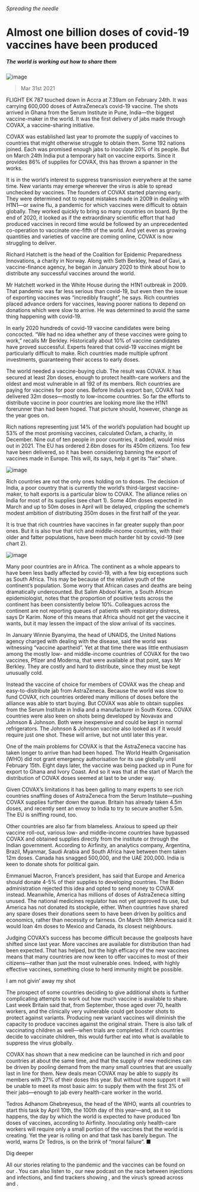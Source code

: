 ###### Spreading the needle
# Almost one billion doses of covid-19 vaccines have been produced 
##### The world is working out how to share them 
![image](images/20210403_ird001.jpg) 
> Mar 31st 2021 
FLIGHT EK 787 touched down in Accra at 7.39am on February 24th. It was carrying 600,000 doses of AstraZeneca’s covid-19 vaccine. The shots arrived in Ghana from the Serum Institute in Pune, India—the biggest vaccine-maker in the world. It was the first delivery of jabs made through COVAX, a vaccine-sharing initiative.
COVAX was established last year to promote the supply of vaccines to countries that might otherwise struggle to obtain them. Some 192 nations joined. Each was promised enough jabs to inoculate 20% of its people. But on March 24th India put a temporary halt on vaccine exports. Since it provides 86% of supplies for COVAX, this has thrown a spanner in the works.

It is in the world’s interest to suppress transmission everywhere at the same time. New variants may emerge wherever the virus is able to spread unchecked by vaccines. The founders of COVAX started planning early. They were determined not to repeat mistakes made in 2009 in dealing with H1N1—or swine flu, a pandemic for which vaccines were difficult to obtain globally. They worked quickly to bring so many countries on board. By the end of 2020, it looked as if the extraordinary scientific effort that had produced vaccines in record time would be followed by an unprecedented co-operation to vaccinate one-fifth of the world. And yet even as growing quantities and varieties of vaccine are coming online, COVAX is now struggling to deliver.
Richard Hatchett is the head of the Coalition for Epidemic Preparedness Innovations, a charity in Norway. Along with Seth Berkley, head of Gavi, a vaccine-finance agency, he began in January 2020 to think about how to distribute any successful vaccines around the world.
Mr Hatchett worked in the White House during the H1N1 outbreak in 2009. That pandemic was far less serious than covid-19, but even then the issue of exporting vaccines was “incredibly fraught”, he says. Rich countries placed advance orders for vaccines, leaving poorer nations to depend on donations which were slow to arrive. He was determined to avoid the same thing happening with covid-19.
In early 2020 hundreds of covid-19 vaccine candidates were being concocted. “We had no idea whether any of these vaccines were going to work,” recalls Mr Berkley. Historically about 10% of vaccine candidates have proved successful. Experts feared that covid-19 vaccines might be particularly difficult to make. Rich countries made multiple upfront investments, guaranteeing their access to early doses.
The world needed a vaccine-buying club. The result was COVAX. It has secured at least 2bn doses, enough to protect health-care workers and the oldest and most vulnerable in all 192 of its members. Rich countries are paying for vaccines for poor ones. Before India’s export ban, COVAX had delivered 32m doses—mostly to low-income countries. So far the efforts to distribute vaccine in poor countries are looking more like the H1N1 forerunner than had been hoped. That picture should, however, change as the year goes on.
Rich nations representing just 14% of the world’s population had bought up 53% of the most promising vaccines, calculated Oxfam, a charity, in December. Nine out of ten people in poor countries, it added, would miss out in 2021. The EU has ordered 2.6bn doses for its 450m citizens. Too few have been delivered, so it has been considering banning the export of vaccines made in Europe. This will, its says, help it get its “fair” share.
![image](images/20210403_IRC330.png) 

Rich countries are not the only ones holding on to doses. The decision of India, a poor country that is currently the world’s third-largest vaccine-maker, to halt exports is a particular blow to COVAX. The alliance relies on India for most of its supplies (see chart 1). Some 40m doses expected in March and up to 50m doses in April will be delayed, crippling the scheme’s modest ambition of distributing 350m doses in the first half of the year.
It is true that rich countries have vaccines in far greater supply than poor ones. But it is also true that rich and middle-income countries, with their older and fatter populations, have been much harder hit by covid-19 (see chart 2).
![image](images/20210403_IRC338.png) 

Many poor countries are in Africa. The continent as a whole appears to have been less badly affected by covid-19, with a few big exceptions such as South Africa. This may be because of the relative youth of the continent’s population. Some worry that African cases and deaths are being dramatically undercounted. But Salim Abdool Karim, a South African epidemiologist, notes that the proportion of positive tests across the continent has been consistently below 10%. Colleagues across the continent are not reporting queues of patients with respiratory distress, says Dr Karim. None of this means that Africa should not get the vaccine it wants, but it may lessen the impact of the slow arrival of its vaccines.
In January Winnie Byanyima, the head of UNAIDS, the United Nations agency charged with dealing with the disease, said the world was witnessing “vaccine apartheid”. Yet at that time there was little enthusiasm among the mostly low- and middle-income countries of COVAX for the two vaccines, Pfizer and Moderna, that were available at that point, says Mr Berkley. They are costly and hard to distribute, since they must be kept unusually cold.
Instead the vaccine of choice for members of COVAX was the cheap and easy-to-distribute jab from AstraZeneca. Because the world was slow to fund COVAX, rich countries ordered many millions of doses before the alliance was able to start buying. But COVAX was able to obtain supplies from the Serum Institute in India and a manufacturer in South Korea. COVAX countries were also keen on shots being developed by Novavax and Johnson &amp; Johnson. Both were inexpensive and could be kept in normal refrigerators. The Johnson &amp; Johnson vaccine also looked as if it would require just one shot. These will arrive, but not until later this year.
One of the main problems for COVAX is that the AstraZeneca vaccine has taken longer to arrive than had been hoped. The World Health Organisation (WHO) did not grant emergency authorisation for its use globally until February 15th. Eight days later, the vaccine was being packed up in Pune for export to Ghana and Ivory Coast. And so it was that at the start of March the distribution of COVAX doses seemed at last to be under way.
Given COVAX’s limitations it has been galling to many experts to see rich countries snaffling doses of AstraZeneca from the Serum Institute—pushing COVAX supplies further down the queue. Britain has already taken 4.5m doses, and recently sent an envoy to India to try to secure another 5.5m. The EU is sniffing round, too.
Other countries are also far from blameless. Anxious to speed up their vaccine roll-out, various low- and middle-income countries have bypassed COVAX and obtained supplies directly from the institute or through the Indian government. According to Airfinity, an analytics company, Argentina, Brazil, Myanmar, Saudi Arabia and South Africa have between them taken 12m doses. Canada has snagged 500,000, and the UAE 200,000. India is keen to donate shots for political gain.
Emmanuel Macron, France’s president, has said that Europe and America should donate 4-5% of their supplies to developing countries. The Biden administration rejected this idea and opted to send money to COVAX instead. Meanwhile, America has millions of doses of AstraZeneca sitting unused. The national medicines regulator has not yet approved its use, but America has not donated its stockpile, either. When countries have shared any spare doses their donations seem to have been driven by politics and economics, rather than necessity or fairness. On March 18th America said it would loan 4m doses to Mexico and Canada, its closest neighbours.
Judging COVAX’s success has become difficult because the goalposts have shifted since last year. More vaccines are available for distribution than had been expected. That has helped, but the high efficacy of the new vaccines means that many countries are now keen to offer vaccines to most of their citizens—rather than just the most vulnerable ones. Indeed, with highly effective vaccines, something close to herd immunity might be possible.
I am not givin’ away my shot
The prospect of some countries deciding to give additional shots is further complicating attempts to work out how much vaccine is available to share. Last week Britain said that, from September, those aged over 70, health workers, and the clinically very vulnerable could get booster shots to protect against variants. Producing new variant vaccines will diminish the capacity to produce vaccines against the original strain. There is also talk of vaccinating children as well—when trials are completed. If rich countries decide to vaccinate children, this would further eat into what is available to suppress the virus globally.
COVAX has shown that a new medicine can be launched in rich and poor countries at about the same time, and that the supply of new medicines can be driven by pooling demand from the many small countries that are usually last in line for them. New deals mean COVAX may be able to supply its members with 27% of their doses this year. But without more support it will be unable to meet its most basic aim: to supply them with the first 3% of their jabs—enough to jab every health-care worker in the world.
Tedros Adhanom Ghebreyesus, the head of the WHO, wants all countries to start this task by April 10th, the 100th day of this year—and, as it so happens, the day by which the world is expected to have produced 1bn doses of vaccines, according to Airfinity. Inoculating only health-care workers will require only a small portion of the vaccines that the world is creating. Yet the year is rolling on and that task has barely begun. The world, warns Dr Tedros, is on the brink of “moral failure”. ■
Dig deeper
All our stories relating to the pandemic and the vaccines can be found on our . You can also listen to , our new podcast on the race between injections and infections, and find trackers showing ,  and the virus’s spread across  and .
